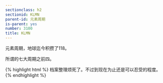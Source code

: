 ```yaml
---
sectionclass: h2
sectionid: KLMN
parent-id: 元素周期
is-parent: yes
number: 3100
title: KLMN
---
```

元素周期，地球迄今积攒了118。

所谓的七大周期之前四。

{% highlight html %}
档案整理烦死了。不过到现在为止还是可以忍受的程度。
{% endhighlight %}